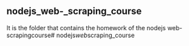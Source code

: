 ## nodejs_web-_scraping_course
It is the folder that contains the homework of the nodejs web-scrapingcourse#   n o d e j s _ w e b _ s c r a p i n g _ c o u r s e  
 